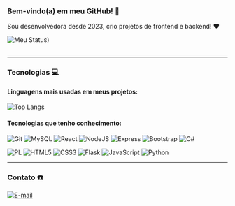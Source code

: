 ### Bem-vindo(a) em meu GitHub! 👋
Sou desenvolvedora desde 2023, crio projetos de frontend e backend! :heart:



![Meu Status](https://github-readme-stats.vercel.app/api?username=GreatestSteph&show_icons=true&bg_color=00000000))<br><br>

---

### Tecnologias :computer:

#### Linguagens mais usadas em meus projetos:

![Top Langs](https://github-readme-stats.vercel.app/api/top-langs/?username=GreatestSteph&layout=compact&bg_color=00000000)<br>

#### Tecnologias que tenho conhecimento:

![Git](https://img.shields.io/badge/GIT-E44C30?style=for-the-badge&logo=git&logoColor=white)
![MySQL](https://img.shields.io/badge/MySQL-00000F?style=for-the-badge&logo=mysql&logoColor=white)
![React](https://img.shields.io/badge/React-20232A?style=for-the-badge&logo=react&logoColor=61DAFB)
![NodeJS](https://img.shields.io/badge/node.js-6DA55F?style=for-the-badge&logo=node.js&logoColor=white)
![Express](https://img.shields.io/badge/express.js-%23404d59.svg?style=for-the-badge&logo=express&logoColor=%2361DAFB)
![Bootstrap](https://img.shields.io/badge/-boostrap-0D1117?style=for-the-badge&logo=bootstrap&labelColor=0D1117)
![C#](https://img.shields.io/badge/C%23-239120?style=for-the-badge&logo=c-sharp&logoColor=white)

![PL](https://img.shields.io/badge/PL%2FSQL-FFFFFF?style=for-the-badge&logo=oracle&logoColor=FF0000&labelColor=FFFFFF&color=FF0000)
![HTML5](https://img.shields.io/badge/HTML5-E34F26?style=for-the-badge&logo=html5&logoColor=white)
![CSS3](https://img.shields.io/badge/CSS3-1572B6?style=for-the-badge&logo=css3&logoColor=white)
![Flask](https://img.shields.io/badge/flask-%23000.svg?style=for-the-badge&logo=flask&logoColor=white)
![JavaScript](https://img.shields.io/badge/JavaScript-F7DF1E?style=for-the-badge&logo=javascript&logoColor=black)
![Python](https://img.shields.io/badge/python-3670A0?style=for-the-badge&logo=python&logoColor=ffdd54)

---

### Contato :phone:

[![E-mail](https://img.shields.io/badge/-Email-000?style=for-the-badge&logo=microsoft-outlook&logoColor=007BFF)](mailto:tatazinha_madia@hotmail.com)







<!--
**GreatestSteph/GreatestSteph** is a ✨ _special_ ✨ repository because its `README.md` (this file) appears on your GitHub profile.

Here are some ideas to get you started:

- 🔭 I’m currently working on ...
- 🌱 I’m currently learning ...
- 👯 I’m looking to collaborate on ...
- 🤔 I’m looking for help with ...
- 💬 Ask me about ...
- 📫 How to reach me: ...
- 😄 Pronouns: ...
- ⚡ Fun fact: ...
-->
